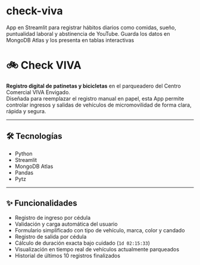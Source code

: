 # check-viva
App en Streamlit para registrar hábitos diarios como comidas, sueño, puntualidad laboral y abstinencia de YouTube. Guarda los datos en MongoDB Atlas y los presenta en tablas interactivas
# 🚲 Check VIVA

**Registro digital de patinetas y bicicletas** en el parqueadero del Centro Comercial VIVA Envigado.  
Diseñada para reemplazar el registro manual en papel, esta App permite controlar ingresos y salidas de vehículos de micromovilidad de forma clara, rápida y segura.

---

## 🛠 Tecnologías
- Python
- Streamlit
- MongoDB Atlas
- Pandas
- Pytz

---

## ✨ Funcionalidades

- Registro de ingreso por cédula
- Validación y carga automática del usuario
- Formulario simplificado con tipo de vehículo, marca, color y candado
- Registro de salida por cédula
- Cálculo de duración exacta bajo cuidado (`1d 02:15:33`)
- Visualización en tiempo real de vehículos actualmente parqueados
- Historial de últimos 10 registros finalizados
